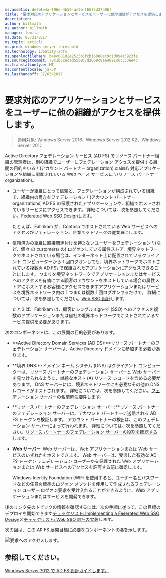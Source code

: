 ```yaml
---
ms.assetid: de7e1e4a-f96d-4b59-ac9b-f65f5d37a96f
title: "要求対応のアプリケーションとサービスをユーザーに他の組織がアクセスを提供します。"
description: 
author: billmath
ms.author: billmath
manager: femila
ms.date: 05/31/2017
ms.topic: article
ms.prod: windows-server-threshold
ms.technology: identity-adfs
ms.openlocfilehash: b4ec08182e2523b0fcb16088ec9c1d094a5923fe
ms.sourcegitcommit: 70c1b6cedad55b9c7d2068c9aa4891c6c533ee4c
ms.translationtype: MT
ms.contentlocale: ja-JP
ms.lasthandoff: 07/03/2017
---
```

# <a name="provide-users-in-another-organization-access-to-your-claims-aware-applications-and-services"></a>要求対応のアプリケーションとサービスをユーザーに他の組織がアクセスを提供します。

>適用対象: Windows Server 2016、Windows Server 2012 R2、Windows Server 2012

Active Directory フェデレーション サービス \(AD FS\) でリソース パートナー組織の管理者は、別の組織でユーザーにフェデレーション アクセスを提供する展開の目的をいる \ (アカウント パートナー organization\) claims\ 対応アプリケーションや組織に配置されている Web ベース サービスに \ (リソース パートナー organization\)。  
  
-   ユーザーが組織にとって信頼と、フェデレーションが構成されている組織で、組織内の両方をフェデレーション \ (アカウント パートナー organizations\) AD FS の保護されたアプリケーションや、組織でホストされているサービスにアクセスできます。 詳細については、次を参照してください。[Federated Web SSO Design](Federated-Web-SSO-Design.md)します。  
  
    たとえば、Fabrikam が、Contoso でホストされている Web サービスへのアクセスがフェデレーション、企業ネットワークの従業員にします。  
  
-   信頼済みの組織に直接関連付けを持たないユーザーをフェデレーション \ (など、個々 の customers\ の) ログオンしている属性ストア、境界ネットワークでホストされている場合は、インターネット上に配置されているクライアント コンピューターから 1 回ログオンしても、境界ネットワークでホストされている複数の AD FS\ で保護されたアプリケーションにアクセスできることにします。 つまりを境界ネットワークでアプリケーションまたはサービスへのアクセスを有効にする顧客のアカウントをホストしている場合の属性ストアにホストするお客様にアクセスできますアプリケーションまたはサービスを境界ネットワーク内の 1 つまたは複数 1 回ログオンするだけで。 詳細については、次を参照してください。[Web SSO 設計](Web-SSO-Design.md)します。  
  
    たとえば、Fabrikam は、顧客にシングル sign\-で \(SSO\) へのアクセスを複数のアプリケーションまたは自社の境界ネットワークでホストされているサービス提供を必要があります。  
  
次のコンポーネントは、この展開の目的必要があります。  
  
-   **Active Directory Domain Services \(AD DS\):**リソース パートナーのフェデレーション サーバーは、Active Directory ドメインに参加する必要があります。  
  
-   **境界 DNS:**ドメイン ネーム システム \(DNS\) はクライアント コンピューターは、リソース パートナーのフェデレーション サーバーと Web サーバーを見つけられるように、単純なホスト \(A\) リソース レコードを含める必要があります。 DNS サーバーには、境界ネットワークにも必要なその他の DNS レコードがホストされます。 詳細については、次を参照してください。[フェデレーション サーバーの名前解決要件](Name-Resolution-Requirements-for-Federation-Servers.md)します。  
  
-   **リソース パートナーのフェデレーション サーバー:**リソース パートナーのフェデレーション サーバーは、アカウント パートナーに送信される AD FS トークンを検証します。 アカウント パートナーの検出は、このフェデレーション サーバーによって行われます。 詳細については、次を参照してください。[リソース パートナーのフェデレーション サーバーの役割を確認する](Review-the-Role-of-the-Federation-Server-in-the-Resource-Partner.md)します。  
  
-   **Web サーバー:** Web サーバーは、Web アプリケーションまたは Web サービスのいずれかをホストできます。 Web サーバーは、受信した有効な AD FS トークン フェデレーション ユーザーから保護された Web アプリケーションまたは Web サービスへのアクセスを許可する前に確認します。  
  
    Windows Identity Foundation \(WIF\) を使用すると、ユーザー名とパスワードなどの任意の標準のログオン メソッドを使用して作成されるフェデレーション ユーザー ログオン要求を受け入れることができるように、Web アプリケーションまたはサービスを開発できます。  
  
後のリンク先のトピックの情報を確認するには、次の手順に従って、この目標のデプロイを開始できます[チェックリスト: Implementing a Federated Web SSO Design](../../ad-fs/deployment/Checklist--Implementing-a-Federated-Web-SSO-Design.md)と[チェックリスト: Web SSO 設計の実装](../../ad-fs/deployment/Checklist--Implementing-a-Web-SSO-Design.md)します。  
  
次の図は、この AD FS 展開目標に必要なコンポーネントの各を示します。  
  
![要求へのアクセスします。](media/75358b16-2a6f-4e16-9cc4-b0e614480305.gif)  
  
## <a name="see-also"></a>参照してください。
[Windows Server 2012 で AD FS 設計ガイドします。](AD-FS-Design-Guide-in-Windows-Server-2012.md)

